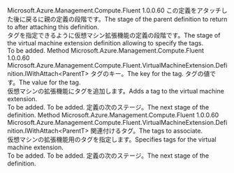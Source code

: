 <Type Name="IWithTags&lt;ParentT&gt;" FullName="Microsoft.Azure.Management.Compute.Fluent.VirtualMachineExtension.Definition.IWithTags&lt;ParentT&gt;">
  <TypeSignature Language="C#" Value="public interface IWithTags&lt;ParentT&gt;" />
  <TypeSignature Language="ILAsm" Value=".class public interface auto ansi abstract IWithTags`1&lt;ParentT&gt;" />
  <TypeSignature Language="DocId" Value="T:Microsoft.Azure.Management.Compute.Fluent.VirtualMachineExtension.Definition.IWithTags`1" />
  <TypeSignature Language="VB.NET" Value="Public Interface IWithTags(Of ParentT)" />
  <TypeSignature Language="F#" Value="type IWithTags&lt;'ParentT&gt; = interface" />
  <AssemblyInfo>
    <AssemblyName>Microsoft.Azure.Management.Compute.Fluent</AssemblyName>
    <AssemblyVersion>1.0.0.60</AssemblyVersion>
  </AssemblyInfo>
  <TypeParameters>
    <TypeParameter Name="ParentT" />
  </TypeParameters>
  <Interfaces />
  <Docs>
    <typeparam name="ParentT"><span data-ttu-id="9272f-101">この定義をアタッチした後に戻るに親の定義の段階です。</span><span class="sxs-lookup"><span data-stu-id="9272f-101">The stage of the parent definition to return to after attaching this definition.</span></span></typeparam>
    <summary>
            <span data-ttu-id="9272f-102">タグを指定できるように仮想マシン拡張機能の定義の段階です。</span><span class="sxs-lookup"><span data-stu-id="9272f-102">The stage of the virtual machine extension definition allowing to specify the tags.</span></span>
            </summary>
    <remarks>To be added.</remarks>
  </Docs>
  <Members>
    <Member MemberName="WithTag">
      <MemberSignature Language="C#" Value="public Microsoft.Azure.Management.Compute.Fluent.VirtualMachineExtension.Definition.IWithAttach&lt;ParentT&gt; WithTag (string key, string value);" />
      <MemberSignature Language="ILAsm" Value=".method public hidebysig newslot virtual instance class Microsoft.Azure.Management.Compute.Fluent.VirtualMachineExtension.Definition.IWithAttach`1&lt;!ParentT&gt; WithTag(string key, string value) cil managed" />
      <MemberSignature Language="DocId" Value="M:Microsoft.Azure.Management.Compute.Fluent.VirtualMachineExtension.Definition.IWithTags`1.WithTag(System.String,System.String)" />
      <MemberSignature Language="VB.NET" Value="Public Function WithTag (key As String, value As String) As IWithAttach(Of ParentT)" />
      <MemberSignature Language="F#" Value="abstract member WithTag : string * string -&gt; Microsoft.Azure.Management.Compute.Fluent.VirtualMachineExtension.Definition.IWithAttach&lt;'ParentT&gt;" Usage="iWithTags.WithTag (key, value)" />
      <MemberType>Method</MemberType>
      <AssemblyInfo>
        <AssemblyName>Microsoft.Azure.Management.Compute.Fluent</AssemblyName>
        <AssemblyVersion>1.0.0.60</AssemblyVersion>
      </AssemblyInfo>
      <ReturnValue>
        <ReturnType>Microsoft.Azure.Management.Compute.Fluent.VirtualMachineExtension.Definition.IWithAttach&lt;ParentT&gt;</ReturnType>
      </ReturnValue>
      <Parameters>
        <Parameter Name="key" Type="System.String" />
        <Parameter Name="value" Type="System.String" />
      </Parameters>
      <Docs>
        <param name="key"><span data-ttu-id="9272f-103">タグのキー。</span><span class="sxs-lookup"><span data-stu-id="9272f-103">The key for the tag.</span></span></param>
        <param name="value"><span data-ttu-id="9272f-104">タグの値です。</span><span class="sxs-lookup"><span data-stu-id="9272f-104">The value for the tag.</span></span></param>
        <summary>
            <span data-ttu-id="9272f-105">仮想マシンの拡張機能にタグを追加します。</span><span class="sxs-lookup"><span data-stu-id="9272f-105">Adds a tag to the virtual machine extension.</span></span>
            </summary>
        <returns>To be added.</returns>
        <remarks>To be added.</remarks>
        <return><span data-ttu-id="9272f-106">定義の次のステージ。</span><span class="sxs-lookup"><span data-stu-id="9272f-106">The next stage of the definition.</span></span></return>
      </Docs>
    </Member>
    <Member MemberName="WithTags">
      <MemberSignature Language="C#" Value="public Microsoft.Azure.Management.Compute.Fluent.VirtualMachineExtension.Definition.IWithAttach&lt;ParentT&gt; WithTags (System.Collections.Generic.IDictionary&lt;string,string&gt; tags);" />
      <MemberSignature Language="ILAsm" Value=".method public hidebysig newslot virtual instance class Microsoft.Azure.Management.Compute.Fluent.VirtualMachineExtension.Definition.IWithAttach`1&lt;!ParentT&gt; WithTags(class System.Collections.Generic.IDictionary`2&lt;string, string&gt; tags) cil managed" />
      <MemberSignature Language="DocId" Value="M:Microsoft.Azure.Management.Compute.Fluent.VirtualMachineExtension.Definition.IWithTags`1.WithTags(System.Collections.Generic.IDictionary{System.String,System.String})" />
      <MemberSignature Language="VB.NET" Value="Public Function WithTags (tags As IDictionary(Of String, String)) As IWithAttach(Of ParentT)" />
      <MemberSignature Language="F#" Value="abstract member WithTags : System.Collections.Generic.IDictionary&lt;string, string&gt; -&gt; Microsoft.Azure.Management.Compute.Fluent.VirtualMachineExtension.Definition.IWithAttach&lt;'ParentT&gt;" Usage="iWithTags.WithTags tags" />
      <MemberType>Method</MemberType>
      <AssemblyInfo>
        <AssemblyName>Microsoft.Azure.Management.Compute.Fluent</AssemblyName>
        <AssemblyVersion>1.0.0.60</AssemblyVersion>
      </AssemblyInfo>
      <ReturnValue>
        <ReturnType>Microsoft.Azure.Management.Compute.Fluent.VirtualMachineExtension.Definition.IWithAttach&lt;ParentT&gt;</ReturnType>
      </ReturnValue>
      <Parameters>
        <Parameter Name="tags" Type="System.Collections.Generic.IDictionary&lt;System.String,System.String&gt;" />
      </Parameters>
      <Docs>
        <param name="tags"><span data-ttu-id="9272f-107">関連付けるタグ。</span><span class="sxs-lookup"><span data-stu-id="9272f-107">The tags to associate.</span></span></param>
        <summary>
            <span data-ttu-id="9272f-108">仮想マシンの拡張機能用のタグを指定します。</span><span class="sxs-lookup"><span data-stu-id="9272f-108">Specifies tags for the virtual machine extension.</span></span>
            </summary>
        <returns>To be added.</returns>
        <remarks>To be added.</remarks>
        <return><span data-ttu-id="9272f-109">定義の次のステージ。</span><span class="sxs-lookup"><span data-stu-id="9272f-109">The next stage of the definition.</span></span></return>
      </Docs>
    </Member>
  </Members>
</Type>